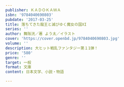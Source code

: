 ```yaml
---
publisher: ＫＡＤＯＫＡＷＡ
isbn: '9784040690803'
pubdate: '2017-03-25'
title: 落ちてきた龍王と滅びゆく魔女の国XI
series: ''
author: 舞阪洸／著 よう太／イラスト
cover: 'https://cover.openbd.jp/9784040690803.jpg'
volume: ''
description: 大ヒット戦乱ファンタジー第１1弾！
price: '580'
genre: ''
target: 一般
format: 文庫
content: 日本文学、小説・物語

---
```

